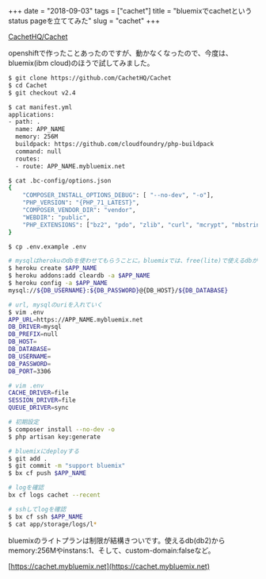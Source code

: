 +++
date = "2018-09-03"
tags = ["cachet"]
title = "bluemixでcachetというstatus pageを立ててみた"
slug = "cachet"
+++

[CachetHQ/Cachet](https://github.com/CachetHQ/Cachet)

openshiftで作ったことあったのですが、動かなくなったので、今度は、bluemix(ibm cloud)のほうで試してみました。

```sh
$ git clone https://github.com/CachetHQ/Cachet
$ cd Cachet
$ git checkout v2.4

$ cat manifest.yml
applications:
- path: .
  name: APP_NAME
  memory: 256M
  buildpack: https://github.com/cloudfoundry/php-buildpack
  command: null
  routes:
  - route: APP_NAME.mybluemix.net

$ cat .bc-config/options.json
{
    "COMPOSER_INSTALL_OPTIONS_DEBUG": [ "--no-dev", "-o"],
    "PHP_VERSION": "{PHP_71_LATEST}",
    "COMPOSER_VENDOR_DIR": "vendor",
    "WEBDIR": "public",
    "PHP_EXTENSIONS": ["bz2", "pdo", "zlib", "curl", "mcrypt", "mbstring", "mysqli", "gd", "zip", "pdo_mysql", "pdo_sqlite","iconv",  "openssl" ]
}

$ cp .env.example .env

# mysqlはherokuのdbを使わせてもらうことに。bluemixでは、free(lite)で使えるdbがdb2(dashDB)とかしかないので、cachet(db:mysql)に対応していない
$ heroku create $APP_NAME
$ heroku addons:add cleardb -a $APP_NAME
$ heroku config -a $APP_NAME
mysql://${DB_USERNAME}:${DB_PASSWORD}@{DB_HOST}/${DB_DATABASE}

# url, mysqlのuriを入れていく
$ vim .env
APP_URL=https://APP_NAME.mybluemix.net
DB_DRIVER=mysql
DB_PREFIX=null
DB_HOST=
DB_DATABASE=
DB_USERNAME=
DB_PASSWORD=
DB_PORT=3306

# vim .env
CACHE_DRIVER=file
SESSION_DRIVER=file
QUEUE_DRIVER=sync

# 初期設定
$ composer install --no-dev -o
$ php artisan key:generate

# bluemixにdeployする
$ git add .
$ git commit -m "support bluemix"
$ bx cf push $APP_NAME

# logを確認
bx cf logs cachet --recent

# sshしてlogを確認
$ bx cf ssh $APP_NAME
$ cat app/storage/logs/l*
```

bluemixのライトプランは制限が結構きついです。使えるdb(db2)からmemory:256Mやinstans:1、そして、custom-domain:falseなど。


<span class="green"></span> [https://cachet.mybluemix.net](https://cachet.mybluemix.net)

